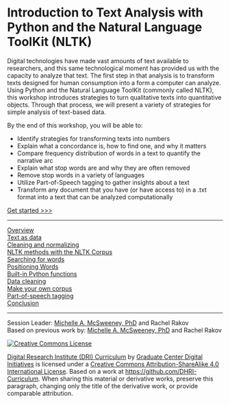 
# Introduction to Text Analysis with Python and the Natural Language ToolKit (NLTK)

Digital technologies have made vast amounts of text available to researchers, and this same technological moment has provided us with the capacity to analyze that text. The first step in that analysis is to transform texts designed for human consumption into a form a computer can analyze. Using Python and the Natural Language ToolKit (commonly called NLTK), this workshop introduces strategies to turn qualitative texts into quantitative objects. Through that process, we will present a variety of strategies for simple analysis of text-based data. 

By the end of this workshop, you will be able to:

- Identify strategies for transforming texts into numbers
- Explain what a concordance is, how to find one, and why it matters
- Compare frequency distribution of words in a text to quantify the narrative arc
- Explain what stop words are and why they are often removed
- Remove stop words in a variety of languages
- Utilize Part-of-Speech tagging to gather insights about a text
- Transform any document that you have (or have access to) in a .txt format into a text that can be analyzed computationally

[Get started >>>](sections/overview.md)  

-----

[Overview](sections/overview.md)  
[Text as data](sections/text_as_data.md)  
[Cleaning and normalizing](sections/data_cleaning.md)  
[NLTK methods with the NLTK Corpus](sections/methods.md)  
[Searching for words](sections/searching.md)  
[Positioning Words](sections/positioning.md)  
[Built-in Python functions](sections/built-in.md)  
[Data cleaning](sections/cleaning.md)  
[Make your own corpus](sections/make_corpus.md)  
[Part-of-speech tagging](sections/conclusion.md)  
[Conclusion](sections/conclusion.md)  

-----

Session Leader: [Michelle A. McSweeney, PhD](http://www.michelleamcsweeney.com) and Rachel Rakov  
Based on previous work by: [Michelle A. McSweeney, PhD](http://www.michelleamcsweeney.com) and Rachel Rakov   

[![Creative Commons License](https://i.creativecommons.org/l/by-sa/4.0/88x31.png)](http://creativecommons.org/licenses/by-sa/4.0/)

[Digital Research Institute (DRI) Curriculum](http://purl.org/dc/terms/) by [Graduate Center Digital Initiatives](https://gcdi.commons.gc.cuny.edu/) is licensed under a [Creative Commons Attribution-ShareAlike 4.0 International License](http://creativecommons.org/licenses/by-sa/4.0/). Based on a work at <https://github.com/DHRI-Curriculum>. When sharing this material or derivative works, preserve this paragraph, changing only the title of the derivative work, or provide comparable attribution.
